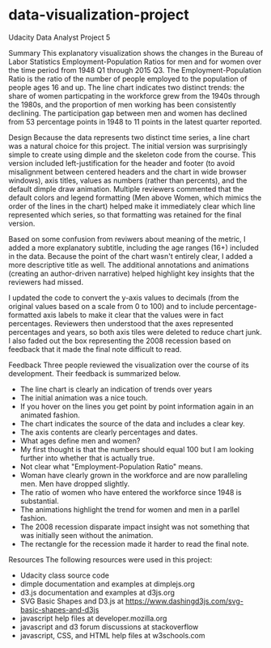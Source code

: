 # data-visualization-project
Udacity Data Analyst Project 5

Summary
This explanatory visualization shows the changes in the Bureau of Labor Statistics Employment-Population Ratios for men and for women over the time period from 1948 Q1 through 2015 Q3. The Employment-Population Ratio is the ratio of the number of people employed to the population of people ages 16 and up. The line chart indicates two distinct trends: the share of women particpating in the workforce grew from the 1940s through the 1980s, and the proportion of men working has been consistently declining. The participation gap between men and women has declined from 53 percentage points in 1948 to 11 points in the latest quarter reported.

Design
Because the data represents two distinct time series, a line chart was a natural choice for this project. The initial version was surprisingly simple to create using dimple and the skeleton code from the course. This version included left-justification for the header and footer (to avoid misalignment between centered headers and the chart in wide browser windows), axis titles, values as numbers (rather than percents), and the default dimple draw animation. Multiple reviewers commented that the default colors and legend formatting (Men above Women, which mimics the order of the lines in the chart) helped make it immediately clear which line represented which series, so that formatting was retained for the final version.

Based on some confusion from reviwers about meaning of the metric, I added a more explanatory subtitle, including the age ranges (16+) included in the data. Because the point of the chart wasn't entirely clear, I added a more descriptive title as well. The additional annotations and animations (creating an author-driven narrative) helped highlight key insights that the reviewers had missed.

I updated the code to convert the y-axis values to decimals (from the original values based on a scale from 0 to 100) and to include percentage-formatted axis labels to make it clear that the values were in fact percentages. Reviewers then understood that the axes represented percentages and years, so both axis tiles were deleted to reduce chart junk. I also faded out the box representing the 2008 recession based on feedback that it made the final note difficult to read.

Feedback
Three people reviewed the visualization over the course of its development. Their feedback is summarized below.
  - The line chart is clearly an indication of trends over years
  - The initial animation was a nice touch.
  - If you hover on the lines you get point by point information again in an animated fashion.
  - The chart indicates the source of the data and includes a clear key.
  - The axis contents are clearly percentages and dates.
  - What ages define men and women?
  - My first thought is that the numbers should equal 100 but I am looking further into whether that is actually true.
  - Not clear what "Employment-Population Ratio" means.
  - Woman have clearly grown in the workforce and are now paralleling men. Men have dropped slightly.
  - The ratio of women who have entered the workforce since 1948 is substantial.
  - The animations highlight the trend for women and men in a parllel fashion.
  - The 2008 recession disparate impact insight was not something that was initially seen without the animation.
  - The rectangle for the recession made it harder to read the final note.

Resources
The following resources were used in this project:
  - Udacity class source code
  - dimple documentation and examples at dimplejs.org
  - d3.js documentation and examples at d3js.org
  - SVG Basic Shapes and D3.js at https://www.dashingd3js.com/svg-basic-shapes-and-d3js
  - javascript help files at developer.mozilla.org
  - javascript and d3 forum discussions at stackoverflow
  - javascript, CSS, and HTML help files at w3schools.com

